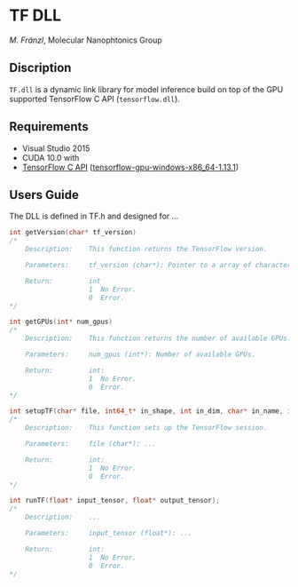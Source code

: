 # TF DLL 

*M. Fränzl*, Molecular Nanophtonics Group

## Discription

`TF.dll` is a dynamic link library for model inference build on top of the GPU supported TensorFlow C API (`tensorflow.dll`). 

## Requirements

- Visual Studio 2015
- CUDA 10.0 with 
- [TensorFlow C API](https://www.tensorflow.org/install/lang_c) ([tensorflow-gpu-windows-x86_64-1.13.1](https://storage.googleapis.com/tensorflow/libtensorflow/libtensorflow-gpu-windows-x86_64-1.13.1.zip))


## Users Guide

The DLL is defined in TF.h and designed for ...



```c
int getVersion(char* tf_version)
/*
    Description:    This function returns the TensorFlow version. 

    Parameters:     tf_version (char*): Pointer to a array of characters allocated by the user.

    Return:         int 
                    1  No Error. 
                    0  Error.
*/                
```

```c
int getGPUs(int* num_gpus)
/*
    Description:    This function returns the number of available GPUs. 

    Parameters:     num_gpus (int*): Number of available GPUs.

    Return:         int:
                    1  No Error.
                    0  Error.
*/
```

```c
int setupTF(char* file, int64_t* in_shape, int in_dim, char* in_name, int64_t* out_shape, int out_dim, char* out_name)
/*
    Description:    This function sets up the TensorFlow session. 

    Parameters:     file (char*): ...

    Return:         int:
                    1  No Error.
                    0  Error.
*/
```

```c
int runTF(float* input_tensor, float* output_tensor);
/*
    Description:    ... 

    Parameters:     input_tensor (float*): ...

    Return:         int:
                    1  No Error.
                    0  Error.
*/
```

``
``

